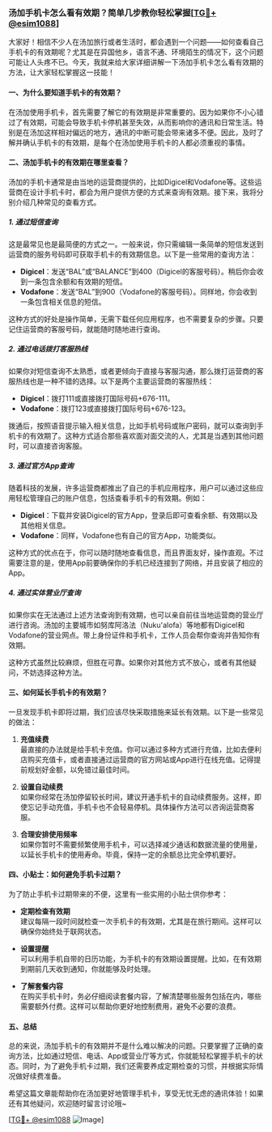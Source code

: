 ### 汤加手机卡怎么看有效期？简单几步教你轻松掌握[[TG💪+ @esim1088](https://t.me/s/esim1088)]

大家好！相信不少人在汤加旅行或者生活时，都会遇到一个问题——如何查看自己手机卡的有效期呢？尤其是在异国他乡，语言不通、环境陌生的情况下，这个问题可能让人头疼不已。今天，我就来给大家详细讲解一下汤加手机卡怎么看有效期的方法，让大家轻松掌握这一技能！

#### 一、为什么要知道手机卡的有效期？

在汤加使用手机卡，首先需要了解它的有效期是非常重要的。因为如果你不小心错过了有效期，可能会导致手机卡停机甚至失效，从而影响你的通讯和日常生活。特别是在汤加这样相对偏远的地方，通讯的中断可能会带来诸多不便。因此，及时了解并确认手机卡的有效期，是每个在汤加使用手机卡的人都必须重视的事情。

#### 二、汤加手机卡的有效期在哪里查看？

汤加的手机卡通常是由当地的运营商提供的，比如Digicel和Vodafone等。这些运营商在设计手机卡时，都会为用户提供方便的方式来查询有效期。接下来，我将分别介绍几种常见的查看方式。

##### 1. **通过短信查询**

这是最常见也是最简便的方式之一。一般来说，你只需编辑一条简单的短信发送到运营商的服务号码即可获取手机卡的有效期信息。以下是一些常用的查询方法：

- **Digicel**：发送“BAL”或“BALANCE”到400（Digicel的客服号码）。稍后你会收到一条包含余额和有效期的短信。
- **Vodafone**：发送“BAL”到900（Vodafone的客服号码）。同样地，你会收到一条包含相关信息的短信。

这种方式的好处是操作简单，无需下载任何应用程序，也不需要复杂的步骤。只要记住运营商的客服号码，就能随时随地进行查询。

##### 2. **通过电话拨打客服热线**

如果你对短信查询不太熟悉，或者更倾向于直接与客服沟通，那么拨打运营商的客服热线也是一种不错的选择。以下是两个主要运营商的客服热线：

- **Digicel**：拨打111或直接拨打国际号码+676-111。
- **Vodafone**：拨打123或直接拨打国际号码+676-123。

拨通后，按照语音提示输入相关信息，比如手机号码或账户密码，就可以查询到手机卡的有效期了。这种方式适合那些喜欢面对面交流的人，尤其是当遇到其他问题时，可以直接咨询客服。

##### 3. **通过官方App查询**

随着科技的发展，许多运营商都推出了自己的手机应用程序，用户可以通过这些应用轻松管理自己的账户信息，包括查看手机卡的有效期。例如：

- **Digicel**：下载并安装Digicel的官方App，登录后即可查看余额、有效期以及其他相关信息。
- **Vodafone**：同样，Vodafone也有自己的官方App，功能类似。

这种方式的优点在于，你可以随时随地查看信息，而且界面友好，操作直观。不过需要注意的是，使用App前要确保你的手机已经连接到了网络，并且安装了相应的App。

##### 4. **通过实体营业厅查询**

如果你实在无法通过上述方法查询到有效期，也可以亲自前往当地运营商的营业厅进行咨询。汤加的主要城市如努库阿洛法（Nuku'alofa）等地都有Digicel和Vodafone的营业网点。带上身份证件和手机卡，工作人员会帮你查询并告知你有效期。

这种方式虽然比较麻烦，但胜在可靠。如果你对其他方式不放心，或者有其他疑问，不妨选择这种方法。

#### 三、如何延长手机卡的有效期？

一旦发现手机卡即将过期，我们应该尽快采取措施来延长有效期。以下是一些常见的做法：

1. **充值续费**  
   最直接的办法就是给手机卡充值。你可以通过多种方式进行充值，比如去便利店购买充值卡，或者直接通过运营商的官方网站或App进行在线充值。记得提前规划好金额，以免错过最佳时间。

2. **设置自动续费**  
   如果你经常在汤加停留较长时间，建议开通手机卡的自动续费服务。这样，即使忘记手动充值，手机卡也不会轻易停机。具体操作方法可以咨询运营商客服。

3. **合理安排使用频率**  
   如果你暂时不需要频繁使用手机卡，可以选择减少通话和数据流量的使用量，以延长手机卡的使用寿命。毕竟，保持一定的余额总比完全停机要好。

#### 四、小贴士：如何避免手机卡过期？

为了防止手机卡过期带来的不便，这里有一些实用的小贴士供你参考：

- **定期检查有效期**  
  建议每隔一段时间就检查一次手机卡的有效期，尤其是在旅行期间。这样可以确保你始终处于联网状态。
  
- **设置提醒**  
  可以利用手机自带的日历功能，为手机卡的有效期设置提醒。比如，在有效期到期前几天收到通知，你就能够及时处理。

- **了解套餐内容**  
  在购买手机卡时，务必仔细阅读套餐内容，了解清楚哪些服务包括在内，哪些需要额外付费。这样可以帮助你更好地控制费用，避免不必要的浪费。

#### 五、总结

总的来说，汤加手机卡的有效期并不是什么难以解决的问题。只要掌握了正确的查询方法，比如通过短信、电话、App或营业厅等方式，你就能轻松掌握手机卡的状态。同时，为了避免手机卡过期，我们还需要养成定期检查的习惯，并根据实际情况做好续费准备。

希望这篇文章能帮助你在汤加更好地管理手机卡，享受无忧无虑的通讯体验！如果还有其他疑问，欢迎随时留言讨论哦~

[[TG💪+ @esim1088](https://t.me/s/esim1088) ![Image](https://i.postimg.cc/4NQfJmqS/Snipaste-2025-05-13-00-14-12.png)]
